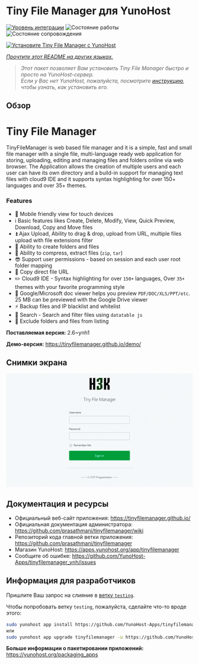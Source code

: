 <!--
Важно: этот README был автоматически сгенерирован <https://github.com/YunoHost/apps/tree/master/tools/readme_generator>
Он НЕ ДОЛЖЕН редактироваться вручную.
-->

# Tiny File Manager для YunoHost

[![Уровень интеграции](https://apps.yunohost.org/badge/integration/tinyfilemanager)](https://ci-apps.yunohost.org/ci/apps/tinyfilemanager/)
![Состояние работы](https://apps.yunohost.org/badge/state/tinyfilemanager)
![Состояние сопровождения](https://apps.yunohost.org/badge/maintained/tinyfilemanager)

[![Установите Tiny File Manager с YunoHost](https://install-app.yunohost.org/install-with-yunohost.svg)](https://install-app.yunohost.org/?app=tinyfilemanager)

*[Прочтите этот README на других языках.](./ALL_README.md)*

> *Этот пакет позволяет Вам установить Tiny File Manager быстро и просто на YunoHost-сервер.*  
> *Если у Вас нет YunoHost, пожалуйста, посмотрите [инструкцию](https://yunohost.org/install), чтобы узнать, как установить его.*

## Обзор

# Tiny File Manager

TinyFileManager is web based file manager and it is a simple, fast and small file manager with a single file, multi-language ready web application for storing, uploading, editing and managing files and folders online via web browser. The Application allows the creation of multiple users and each user can have its own directory and a build-in support for managing text files with cloud9 IDE and it supports syntax highlighting for over 150+ languages and over 35+ themes.

### Features

- :iphone: Mobile friendly view for touch devices
- :information_source: Basic features likes Create, Delete, Modify, View, Quick Preview, Download, Copy and Move files
- :arrow_double_up: Ajax Upload, Ability to drag & drop, upload from URL, multiple files upload with file extensions filter
- :file_folder: Ability to create folders and files
- :gift: Ability to compress, extract files (`zip`, `tar`)
- :sunglasses: Support user permissions - based on session and each user root folder mapping
- :floppy_disk: Copy direct file URL
- :pencil2: Cloud9 IDE - Syntax highlighting for over `150+` languages, Over `35+` themes with your favorite programming style
- :page_facing_up: Google/Microsoft doc viewer helps you preview `PDF/DOC/XLS/PPT/etc`. 25 MB can be previewed with the Google Drive viewer
- :zap: Backup files and IP blacklist and whitelist
- :mag_right: Search - Search and filter files using `datatable js`
- :file_folder: Exclude folders and files from listing



**Поставляемая версия:** 2.6~ynh1

**Демо-версия:** <https://tinyfilemanager.github.io/demo/>

## Снимки экрана

![Снимок экрана Tiny File Manager](./doc/screenshots/screenshot.png)

## Документация и ресурсы

- Официальный веб-сайт приложения: <https://tinyfilemanager.github.io/>
- Официальная документация администратора: <https://github.com/prasathmani/tinyfilemanager/wiki>
- Репозиторий кода главной ветки приложения: <https://github.com/prasathmani/tinyfilemanager>
- Магазин YunoHost: <https://apps.yunohost.org/app/tinyfilemanager>
- Сообщите об ошибке: <https://github.com/YunoHost-Apps/tinyfilemanager_ynh/issues>

## Информация для разработчиков

Пришлите Ваш запрос на слияние в [ветку `testing`](https://github.com/YunoHost-Apps/tinyfilemanager_ynh/tree/testing).

Чтобы попробовать ветку `testing`, пожалуйста, сделайте что-то вроде этого:

```bash
sudo yunohost app install https://github.com/YunoHost-Apps/tinyfilemanager_ynh/tree/testing --debug
или
sudo yunohost app upgrade tinyfilemanager -u https://github.com/YunoHost-Apps/tinyfilemanager_ynh/tree/testing --debug
```

**Больше информации о пакетировании приложений:** <https://yunohost.org/packaging_apps>
